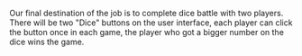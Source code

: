 Our final destination of the job is to complete dice battle with two players. There will be two "Dice" buttons on the user interface, each player can click the button once in each game, the player who got a bigger number on the dice wins the game.
